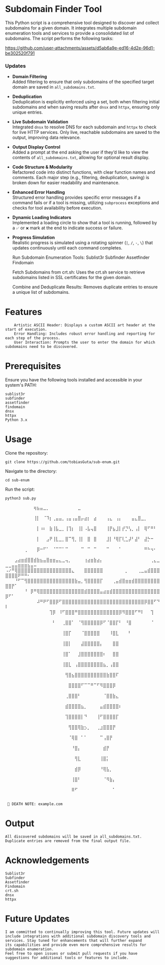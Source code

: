 # Subdomain Finder Tool


This Python script is a comprehensive tool designed to discover and collect subdomains for a given domain. It integrates multiple subdomain enumeration tools and services to provide a consolidated list of subdomains. The script performs the following tasks:

https://github.com/user-attachments/assets/d5ab6a9e-ed16-4d2e-96d1-be302520f791

### Updates

- **Domain Filtering**  
  Added filtering to ensure that only subdomains of the specified target domain are saved in `all_subdomains.txt`.

- **Deduplication**  
  Deduplication is explicitly enforced using a set, both when filtering initial subdomains and when saving results after `dnsx` and `httpx`, ensuring only unique entries.

- **Live Subdomain Validation**  
  Integrated `dnsx` to resolve DNS for each subdomain and `httpx` to check for live HTTP services. Only live, reachable subdomains are saved to the output, improving data relevance.

- **Output Display Control**  
  Added a prompt at the end asking the user if they’d like to view the contents of `all_subdomains.txt`, allowing for optional result display.

- **Code Structure & Modularity**  
  Refactored code into distinct functions, with clear function names and comments. Each major step (e.g., filtering, deduplication, saving) is broken down for easier readability and maintenance.

- **Enhanced Error Handling**  
  Structured error handling provides specific error messages if a command fails or if a tool is missing, utilizing `subprocess` exceptions and checks for tool availability before execution.

- **Dynamic Loading Indicators**  
  Implemented a loading circle to show that a tool is running, followed by a `✅` or `❌` mark at the end to indicate success or failure.

- **Progress Simulation**  
  Realistic progress is simulated using a rotating spinner (`|`, `/`, `-`, `\`) that updates continuously until each command completes.



    Run Subdomain Enumeration Tools:
        Sublist3r
        Subfinder
        Assetfinder
        Findomain

    Fetch Subdomains from crt.sh:
        Uses the crt.sh service to retrieve subdomains listed in SSL certificates for the given domain.

    Combine and Deduplicate Results:
        Removes duplicate entries to ensure a unique list of subdomains.

# Features

        Artistic ASCII Header: Displays a custom ASCII art header at the start of execution.
        Error Handling: Includes robust error handling and reporting for each step of the process.
        User Interaction: Prompts the user to enter the domain for which subdomains need to be discovered.

# Prerequisites

Ensure you have the following tools installed and accessible in your system's PATH:

    sublist3r
    subfinder
    assetfinder
    findomain
    dnsx
    httpx
    Python 3.x 

# Usage

Clone the repository:

    git clone https://github.com/tobiasGuta/sub-enum.git

Navigate to the directory:

    cd sub-enum

Run the script:

    python3 sub.py

    
⠀⠀⠀⠀⠀⠀⠀⠀⠀⢶⣦⣤⣀⡀⠀⠀⠀⠀⠀⠀⠀⠀⠀⣀⠀⠀⠀⠀⠀⠀⠀⠀⠀⠀⠀⠀⠀⠀⠀⠀⠀⠀⠀⠀⠀⠀⠀⠀⠀⠀⠀⠀⠀⠀⠀⠀⠀⠀⠀
⠀⠀⠀⠀⠀⠀⠀⠀⠀⢸⡇⠀⠈⠹⡆⢀⣤⣤⡀⢠⣤⢠⣤⣿⡤⣴⡆⠀⣴⠀⠀⠀⢠⣄⠀⢠⡄⠀⠀⠀⣤⣄⣿⣀⡀⠀⠀⠀⠀⠀⠀⠀⠀⠀⠀⠀⠀⠀⠀
⠀⠀⠀⠀⠀⠀⠀⠀⠀⠀⡇⠰⠆⠀⣷⢸⣧⣀⡀⢸⢹⡆⠀⢸⡇⠠⣧⢤⣿⠀⠀⠀⢸⡟⣦⣸⡇⡞⡙⢣⡀⢠⡇⠀⢿⠋⠛⠃⠀⠀⠀⠀⠀⠀⠀⠀⠀⠀⠀
⠀⠀⠀⠀⠀⠀⠀⠀⠀⠀⡇⠀⠀⣠⠟⢸⣇⣀⡀⣿⠉⢻⡀⢸⡇⠀⣿⠀⣿⠀⠀⠀⣸⡇⠘⢿⡏⢇⣁⡼⠃⣼⠃⠀⣼⡓⠒⠀⠀⠀⠀⠀⠀⠀⠀⠀⠀⠀⠀
⠀⠀⠀⠀⠀⠀⢀⠀⠀⠀⡿⠒⠋⠁⠀⠈⠉⠉⠁⠉⠀⠀⠀⠀⠉⠀⠉⠀⠉⠀⠀⠀⠉⠀⠀⠀⠁⠀⠀⠀⠀⠀⠀⠀⠛⠓⠲⠂⠀⠀⠀⠀⠀⠀⠀⠀⠀⠀⠀
⠀⠀⠀⣠⣴⣶⣾⣿⣿⣾⣷⣦⣤⣿⣶⣶⣤⣄⣀⢤⡀⠀⠀⠀⠀⢰⣴⣶⣷⣴⡄⠀⠀⠀⠀⠀⠀⠀⠀⠀⠀⠀⠀⠀⠀⠀⢀⣄⣀⣀⣀⣤⣤⣶⣶⣶⣦⣤⠤
⠠⠔⠛⢿⣿⣿⣿⣿⣿⣿⣿⣿⣿⣿⣿⣿⣿⣿⣿⣿⣿⣄⠀⠀⠀⣿⣿⣿⣿⣿⣿⠀⠀⠀⠀⠀⠀⠀⡀⠀⠀⠀⢀⣀⣤⣾⣿⣿⣿⣿⣿⣿⣿⠟⠛⠛⠂⠀⠀
⠀⠀⠀⠘⠋⠉⢻⣿⣿⣿⣿⣿⣿⣿⣿⣿⣿⣿⣿⣿⣿⣿⣷⣤⡀⢻⣿⣿⣿⣿⡏⠀⠀⠀⢀⣤⣾⣿⣶⣶⣾⣿⣿⣿⣿⣿⣿⣿⣿⣿⣿⡟⠁⠀⠀⠀⠀⠀⠀
⠀⠀⠀⠀⠀⠀⠘⠀⡿⠛⢿⣿⣿⣿⣿⣿⣿⣿⣿⣿⣿⣿⣿⣿⣿⣾⣿⣿⣿⣿⣤⣴⣶⣾⣿⣿⣿⣿⣿⣿⣿⣿⣿⣿⣿⣿⣿⣿⣿⡿⠋⠁⠀⠀⠀⠀⠀⠀⠀
⠀⠀⠀⠀⠀⠀⠀⠀⠀⠀⠼⠛⠟⠋⣿⣿⡿⠋⣿⣿⣿⣿⣿⣿⣿⣿⣿⣿⣿⣿⣿⣿⣿⣿⣿⣿⣿⣿⣿⣿⣿⣿⣿⣿⡿⣿⣿⠋⠙⠇⠀⠀⠀⠀⠀⠀⠀⠀⠀
⠀⠀⠀⠀⠀⠀⠀⠀⠀⠀⠀⠀⠀⠀⢹⡿⠀⠸⠋⣿⣿⣿⠛⣿⣿⣿⣿⣿⣿⣿⣿⣿⣿⣿⣿⣿⡿⠻⣿⣿⣿⠋⠛⠇⠀⠀⢹⠀⠀⠀⠀⠀⠀⠀⠀⠀⠀⠀⠀
⠀⠀⠀⠀⠀⠀⠀⠀⠀⠀⠀⠀⠀⠀⠀⠃⠀⠀⢀⣿⣿⠁⠀⠈⢻⣿⣿⣿⣿⣿⡿⠋⠈⣿⣿⡏⠃⠀⠘⣿⠀⠀⠀⠀⠀⠀⠈⠀⠀⠀⠀⠀⠀⠀⠀⠀⠀⠀⠀
⠀⠀⠀⠀⠀⠀⠀⠀⠀⠀⠀⠀⠀⠀⠀⠀⠀⠀⢸⣿⡏⠀⠀⠀⠈⣿⣿⣿⣿⣿⠀⠀⠀⠸⣿⣇⠀⠀⠀⠃⠀⠀⠀⠀⠀⠀⠀⠀⠀⠀⠀⠀⠀⠀⠀⠀⠀⠀⠀
⠀⠀⠀⠀⠀⠀⠀⠀⠀⠀⠀⠀⠀⠀⠀⠀⠀⠀⢸⣿⡇⠀⠀⠀⣼⣿⣿⣿⣿⣿⡄⠀⠀⠀⣿⣿⠀⠀⠀⠀⠀⠀⠀⠀⠀⠀⠀⠀⠀⠀⠀⠀⠀⠀⠀⠀⠀⠀⠀
⠀⠀⠀⠀⠀⠀⠀⠀⠀⠀⠀⠀⠀⠀⠀⠀⠀⠀⢸⣿⠁⠀⠀⣸⣿⣿⣿⣿⣿⣿⣿⠆⠀⠀⣿⣿⠀⠀⠀⠀⠀⠀⠀⠀⠀⠀⠀⠀⠀⠀⠀⠀⠀⠀⠀⠀⠀⠀⠀
⠀⠀⠀⠀⠀⠀⠀⠀⠀⠀⠀⠀⠀⠀⠀⠀⠀⠀⢸⣿⣇⠀⢠⣿⣿⣿⣿⣿⣿⣿⣿⣦⡀⢠⣿⣿⠀⠀⠀⠀⠀⠀⠀⠀⠀⠀⠀⠀⠀⠀⠀⠀⠀⠀⠀⠀⠀⠀⠀
⠀⠀⠀⠀⠀⠀⠀⠀⠀⠀⠀⠀⠀⠀⠀⠀⠀⠀⠀⢻⣿⣦⣿⣿⣿⣿⣿⣿⣿⣿⣿⣿⣷⣿⣿⠏⠀⠀⠀⠀⠀⠀⠀⠀⠀⠀⠀⠀⠀⠀⠀⠀⠀⠀⠀⠀⠀⠀⠀
⠀⠀⠀⠀⠀⠀⠀⠀⠀⠀⠀⠀⠀⠀⠀⠀⠀⠀⠀⠀⣿⣿⣿⣿⠋⠉⠉⠛⠉⠋⠻⣿⣿⣿⡿⠀⠀⠀⠀⠀⠀⠀⠀⠀⠀⠀⠀⠀⠀⠀⠀⠀⠀⠀⠀⠀⠀⠀⠀
⠀⠀⠀⠀⠀⠀⠀⠀⠀⠀⠀⠀⠀⠀⠀⠀⠀⠀⠀⢀⣿⣿⣿⠃⠀⠀⠀⠀⠀⠀⠀⠈⣿⣿⣷⣄⠀⠀⠀⠀⠀⠀⠀⠀⠀⠀⠀⠀⠀⠀⠀⠀⠀⠀⠀⠀⠀⠀⠀
⠀⠀⠀⠀⠀⠀⠀⠀⠀⠀⠀⠀⠀⠀⠀⠀⠀⠀⠀⣾⣿⣿⣿⣿⣦⡀⠀⠀⠀⠀⣤⣾⣿⣿⣿⣿⠆⠀⠀⠀⠀⠀⠀⠀⠀⠀⠀⠀⠀⠀⠀⠀⠀⠀⠀⠀⠀⠀⠀
⠀⠀⠀⠀⠀⠀⠀⠀⠀⠀⠀⠀⠀⠀⠀⠀⠀⠀⠀⢹⣿⣿⣿⣿⡇⠙⠀⠀⠀⢸⠋⣿⣿⣿⣿⡏⠀⠀⠀⠀⠀⠀⠀⠀⠀⠀⠀⠀⠀⠀⠀⠀⠀⠀⠀⠀⠀⠀⠀
⠀⠀⠀⠀⠀⠀⠀⠀⠀⠀⠀⠀⠀⠀⠀⠀⠀⠀⠀⠀⢻⣿⣿⢿⣷⡢⡀⠀⠀⢀⣰⣿⣿⣿⡟⠀⠀⠀⠀⠀⠀⠀⠀⠀⠀⠀⠀⠀⠀⠀⠀⠀⠀⠀⠀⠀⠀⠀⠀
⠀⠀⠀⠀⠀⠀⠀⠀⠀⠀⠀⠀⠀⠀⠀⠀⠀⠀⠀⠀⠈⢿⣿⠀⠁⠁⠀⠀⠀⠀⠉⢠⣿⡟⠀⠀⠀⠀⠀⠀⠀⠀⠀⠀⠀⠀⠀⠀⠀⠀⠀⠀⠀⠀⠀⠀⠀⠀⠀
⠀⠀⠀⠀⠀⠀⠀⠀⠀⠀⠀⠀⠀⠀⠀⠀⠀⠀⠀⠀⠀⠘⣿⡄⠀⠀⠀⠀⠀⠀⠀⣾⡟⠀⠀⠀⠀⠀⠀⠀⠀⠀⠀⠀⠀⠀⠀⠀⠀⠀⠀⠀⠀⠀⠀⠀⠀⠀⠀
⠀⠀⠀⠀⠀⠀⠀⠀⠀⠀⠀⠀⠀⠀⠀⠀⠀⠀⠀⠀⠀⠀⢻⣇⠀⠀⠀⠀⠀⠀⢸⣿⡅⠀⠀⠀⠀⠀⠀⠀⠀⠀⠀⠀⠀⠀⠀⠀⠀⠀⠀⠀⠀⠀⠀⠀⠀⠀⠀
⠀⠀⠀⠀⠀⠀⠀⠀⠀⠀⠀⠀⠀⠀⠀⠀⠀⠀⠀⠀⠀⠀⣾⡿⠀⠀⠀⠀⠀⠀⠘⢿⣧⡀⠀⠀⠀⠀⠀⠀⠀⠀⠀⠀⠀⠀⠀⠀⠀⠀⠀⠀⠀⠀⠀⠀⠀⠀⠀
⠀⠀⠀⠀⠀⠀⠀⠀⠀⠀⠀⠀⠀⠀⠀⠀⠀⠀⠀⠀⠀⢸⣿⠃⠀⠀⠀⠀⠀⠀⠀⠈⠻⣷⡄⠀⠀⠀⠀⠀⠀⠀⠀⠀⠀⠀⠀⠀⠀⠀⠀⠀⠀⠀⠀⠀⠀⠀⠀
⠀⠀⠀⠀⠀⠀⠀⠀⠀⠀⠀⠀⠀⠀⠀⠀⠀⠀⠀⠀⠀⠿⠋⠀⠀⠀⠀⠀⠀⠀⠀⠀⠀⠀⠁⠀⠀⠀⠀⠀⠀⠀⠀⠀⠀⠀⠀⠀⠀⠀⠀⠀⠀⠀⠀⠀⠀⠀⠀

     📓 DEATH NOTE: example.com

# Output

    All discovered subdomains will be saved in all_subdomains.txt.
    Duplicate entries are removed from the final output file.


# Acknowledgements

    Sublist3r
    Subfinder
    Assetfinder
    Findomain
    crt.sh
    dnsx
    httpx

# Future Updates

    I am committed to continually improving this tool. Future updates will include integrations with additional subdomain discovery tools and services. Stay tuned for enhancements that will further expand        its capabilities and provide even more comprehensive results for subdomain enumeration.
    Feel free to open issues or submit pull requests if you have suggestions for additional tools or features to include.
